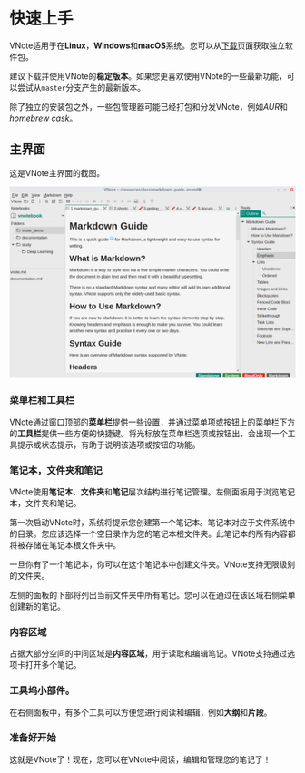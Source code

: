 # 快速上手
VNote适用于在**Linux**，**Windows**和**macOS**系统。您可以从[下载](https://github.com/tamlok/vnote#downloads)页面获取独立软件包。

建议下载并使用VNote的**稳定版本**。如果您更喜欢使用VNote的一些最新功能，可以尝试从`master`分支产生的最新版本。

除了独立的安装包之外，一些包管理器可能已经打包和分发VNote，例如*AUR*和*homebrew cask*。

## 主界面
这是VNote主界面的截图。

![VNote Main Interface](_v_images/_vnotemaini_1516459447_1484535342.png)

### 菜单栏和工具栏
VNote通过窗口顶部的**菜单栏**提供一些设置，并通过菜单项或按钮上的菜单栏下方的**工具栏**提供一些方便的快捷键。将光标放在菜单栏选项或按钮出，会出现一个工具提示或状态提示，有助于说明该选项或按钮的功能。

### 笔记本，文件夹和笔记
VNote使用**笔记本**、**文件夹**和**笔记**层次结构进行笔记管理。左侧面板用于浏览笔记本，文件夹和笔记。

第一次启动VNote时，系统将提示您创建第一个笔记本。笔记本对应于文件系统中的目录。您应该选择一个空目录作为您的笔记本根文件夹。此笔记本的所有内容都将被存储在笔记本根文件夹中。

一旦你有了一个笔记本，你可以在这个笔记本中创建文件夹。VNote支持无限级别的文件夹。

左侧的面板的下部将列出当前文件夹中所有笔记。您可以在通过在该区域右侧菜单创建新的笔记。

### 内容区域
占据大部分空间的中间区域是**内容区域**，用于读取和编辑笔记。VNote支持通过选项卡打开多个笔记。

### 工具坞小部件。
在右侧面板中，有多个工具可以方便您进行阅读和编辑，例如**大纲**和**片段**。

### 准备好开始
这就是VNote了！现在，您可以在VNote中阅读，编辑和管理您的笔记了！